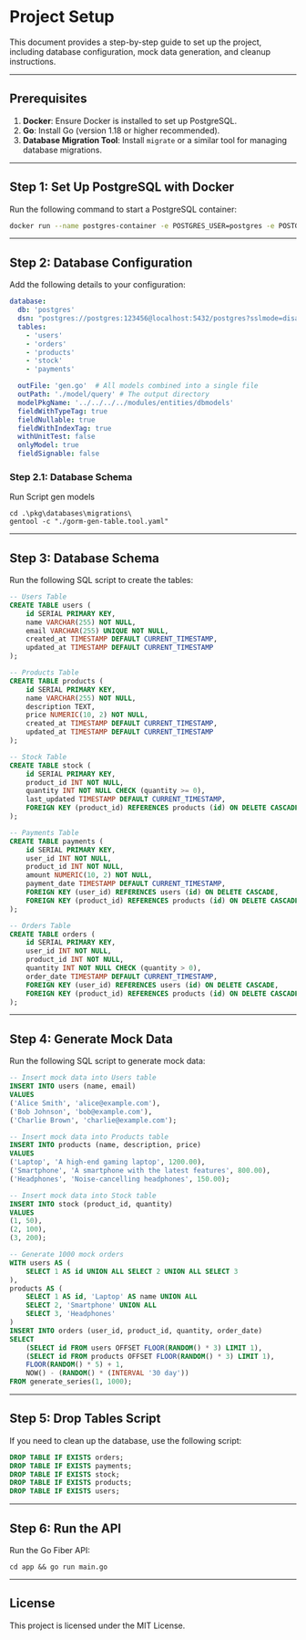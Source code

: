 
# Project Setup

This document provides a step-by-step guide to set up the project, including database configuration, mock data generation, and cleanup instructions.

---

## Prerequisites

1. **Docker**: Ensure Docker is installed to set up PostgreSQL.
2. **Go**: Install Go (version 1.18 or higher recommended).
3. **Database Migration Tool**: Install `migrate` or a similar tool for managing database migrations.

---

## Step 1: Set Up PostgreSQL with Docker

Run the following command to start a PostgreSQL container:

```bash
docker run --name postgres-container -e POSTGRES_USER=postgres -e POSTGRES_PASSWORD=123456 -e POSTGRES_DB=postgres -p 5432:5432 -d postgres
```

---

## Step 2: Database Configuration

Add the following details to your configuration:

```yaml
database:
  db: 'postgres'
  dsn: "postgres://postgres:123456@localhost:5432/postgres?sslmode=disable"
  tables:
    - 'users'
    - 'orders'
    - 'products'
    - 'stock'
    - 'payments'

  outFile: 'gen.go'  # All models combined into a single file
  outPath: './model/query' # The output directory
  modelPkgName: '../../../../modules/entities/dbmodels'
  fieldWithTypeTag: true
  fieldNullable: true
  fieldWithIndexTag: true
  withUnitTest: false
  onlyModel: true
  fieldSignable: false

```
### Step 2.1: Database Schema

Run Script gen models
```
cd .\pkg\databases\migrations\
gentool -c "./gorm-gen-table.tool.yaml"
```

---

## Step 3: Database Schema

Run the following SQL script to create the tables:

```sql
-- Users Table
CREATE TABLE users (
    id SERIAL PRIMARY KEY,
    name VARCHAR(255) NOT NULL,
    email VARCHAR(255) UNIQUE NOT NULL,
    created_at TIMESTAMP DEFAULT CURRENT_TIMESTAMP,
    updated_at TIMESTAMP DEFAULT CURRENT_TIMESTAMP
);

-- Products Table
CREATE TABLE products (
    id SERIAL PRIMARY KEY,
    name VARCHAR(255) NOT NULL,
    description TEXT,
    price NUMERIC(10, 2) NOT NULL,
    created_at TIMESTAMP DEFAULT CURRENT_TIMESTAMP,
    updated_at TIMESTAMP DEFAULT CURRENT_TIMESTAMP
);

-- Stock Table
CREATE TABLE stock (
    id SERIAL PRIMARY KEY,
    product_id INT NOT NULL,
    quantity INT NOT NULL CHECK (quantity >= 0),
    last_updated TIMESTAMP DEFAULT CURRENT_TIMESTAMP,
    FOREIGN KEY (product_id) REFERENCES products (id) ON DELETE CASCADE
);

-- Payments Table
CREATE TABLE payments (
    id SERIAL PRIMARY KEY,
    user_id INT NOT NULL,
    product_id INT NOT NULL,
    amount NUMERIC(10, 2) NOT NULL,
    payment_date TIMESTAMP DEFAULT CURRENT_TIMESTAMP,
    FOREIGN KEY (user_id) REFERENCES users (id) ON DELETE CASCADE,
    FOREIGN KEY (product_id) REFERENCES products (id) ON DELETE CASCADE
);

-- Orders Table
CREATE TABLE orders (
    id SERIAL PRIMARY KEY,
    user_id INT NOT NULL,
    product_id INT NOT NULL,
    quantity INT NOT NULL CHECK (quantity > 0),
    order_date TIMESTAMP DEFAULT CURRENT_TIMESTAMP,
    FOREIGN KEY (user_id) REFERENCES users (id) ON DELETE CASCADE,
    FOREIGN KEY (product_id) REFERENCES products (id) ON DELETE CASCADE
);
```
---

## Step 4: Generate Mock Data

Run the following SQL script to generate mock data:

```sql
-- Insert mock data into Users table
INSERT INTO users (name, email)
VALUES 
('Alice Smith', 'alice@example.com'),
('Bob Johnson', 'bob@example.com'),
('Charlie Brown', 'charlie@example.com');

-- Insert mock data into Products table
INSERT INTO products (name, description, price)
VALUES 
('Laptop', 'A high-end gaming laptop', 1200.00),
('Smartphone', 'A smartphone with the latest features', 800.00),
('Headphones', 'Noise-cancelling headphones', 150.00);

-- Insert mock data into Stock table
INSERT INTO stock (product_id, quantity)
VALUES 
(1, 50),
(2, 100),
(3, 200);

-- Generate 1000 mock orders
WITH users AS (
    SELECT 1 AS id UNION ALL SELECT 2 UNION ALL SELECT 3
), 
products AS (
    SELECT 1 AS id, 'Laptop' AS name UNION ALL 
    SELECT 2, 'Smartphone' UNION ALL 
    SELECT 3, 'Headphones'
)
INSERT INTO orders (user_id, product_id, quantity, order_date)
SELECT 
    (SELECT id FROM users OFFSET FLOOR(RANDOM() * 3) LIMIT 1),
    (SELECT id FROM products OFFSET FLOOR(RANDOM() * 3) LIMIT 1),
    FLOOR(RANDOM() * 5) + 1,
    NOW() - (RANDOM() * (INTERVAL '30 day'))
FROM generate_series(1, 1000);
```

---

## Step 5: Drop Tables Script

If you need to clean up the database, use the following script:

```sql
DROP TABLE IF EXISTS orders;
DROP TABLE IF EXISTS payments;
DROP TABLE IF EXISTS stock;
DROP TABLE IF EXISTS products;
DROP TABLE IF EXISTS users;
```

---

## Step 6: Run the API

Run the Go Fiber API:

```
cd app && go run main.go
```

---

## License

This project is licensed under the MIT License.

